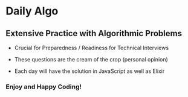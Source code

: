 # Daily Algo

## Extensive Practice with Algorithmic Problems

- Crucial for Preparedness / Readiness for Technical Interviews

- These questions are the cream of the crop (personal opinion)

- Each day will have the solution in JavaScript as well as Elixir

### Enjoy and Happy Coding!